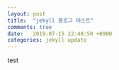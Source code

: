```yaml
---
layout: post
title:  "jekyll 블로그 테스트"
comments: true
date:   2019-07-15 22:48:50 +0900
categories: jekyll update
---
```

test
